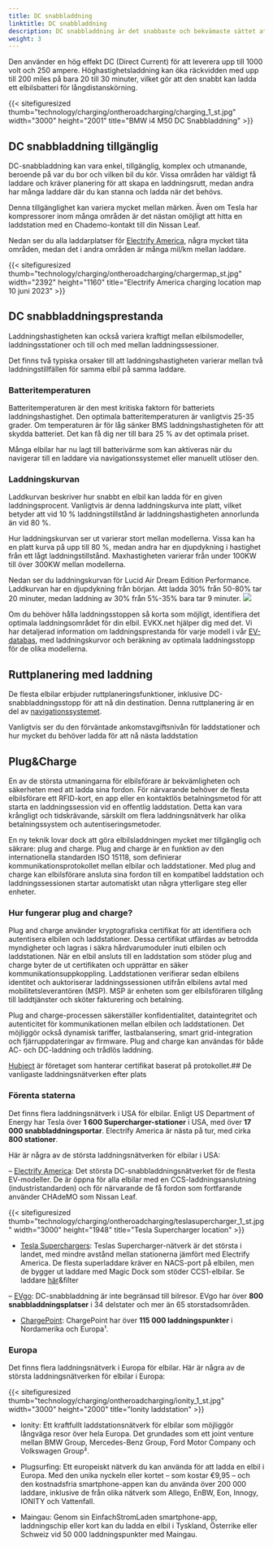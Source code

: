 ```yaml
---
title: DC snabbladdning
linktitle: DC snabbladdning
description: DC snabbladdning är det snabbaste och bekvämaste sättet att ladda en elbil på vägen.
weight: 3
---
```

<!-- markdownlint-disable MD033 -->
Den använder en hög effekt DC (Direct Current) för att leverera upp till 1000 volt och 250 ampere. Höghastighetsladdning kan öka räckvidden med upp till 200 miles på bara 20 till 30 minuter, vilket gör att den snabbt kan ladda ett elbilsbatteri för långdistanskörning.

{{< sitefiguresized thumb="technology/charging/ontheroadcharging/charging_1_st.jpg" width="3000" height="2001" title="BMW i4 M50 DC Snabbladdning" >}}

## DC snabbladdning tillgänglig

DC-snabbladdning kan vara enkel, tillgänglig, komplex och utmanande, beroende på var du bor och vilken bil du kör. Vissa områden har väldigt få laddare och kräver planering för att skapa en laddningsrutt, medan andra har många laddare där du kan stanna och ladda när det behövs.

Denna tillgänglighet kan variera mycket mellan märken. Även om Tesla har kompressorer inom många områden är det nästan omöjligt att hitta en laddstation med en Chademo-kontakt till din Nissan Leaf.

Nedan ser du alla laddarplatser för [Electrify America](https://www.electrifyamerica.com/locate-charger/), några mycket täta områden, medan det i andra områden är många mil/km mellan laddare.

{{< sitefiguresized thumb="technology/charging/ontheroadcharging/chargermap_st.jpg" width="2392" height="1160" title="Electrify America charging location map 10 juni 2023" >}}

## DC snabbladdningsprestanda

Laddningshastigheten kan också variera kraftigt mellan elbilsmodeller, laddningsstationer och till och med mellan laddningssessioner.

Det finns två typiska orsaker till att laddningshastigheten varierar mellan två laddningstillfällen för samma elbil på samma laddare.

### Batteritemperaturen

Batteritemperaturen är den mest kritiska faktorn för batteriets laddningshastighet. Den optimala batteritemperaturen är vanligtvis 25-35 grader. Om temperaturen är för låg sänker BMS laddningshastigheten för att skydda batteriet. Det kan få dig ner till bara 25 % av det optimala priset.

Många elbilar har nu lagt till batterivärme som kan aktiveras när du navigerar till en laddare via navigationssystemet eller manuellt utlöser den.

### Laddningskurvan

Laddkurvan beskriver hur snabbt en elbil kan ladda för en given laddningsprocent. Vanligtvis är denna laddningskurva inte platt, vilket betyder att vid 10 % laddningstillstånd är laddningshastigheten annorlunda än vid 80 %.

Hur laddningskurvan ser ut varierar stort mellan modellerna. Vissa kan ha en platt kurva på upp till 80 %, medan andra har en djupdykning i hastighet från ett lågt laddningstillstånd. Maxhastigheten varierar från under 100KW till över 300KW mellan modellerna.

Nedan ser du laddningskurvan för Lucid Air Dream Edition Performance. Laddkurvan har en djupdykning från början. Att ladda 30% från 50-80% tar 20 minuter, medan laddning av 30% från 5%-35% bara tar 9 minuter.
<img src="/images/models/lucid/air/air_dream_edition_performance/chargingcurve.svg" class="img-fluid">


Om du behöver hålla laddningsstoppen så korta som möjligt, identifiera det optimala laddningsområdet för din elbil. EVKX.net hjälper dig med det. Vi har detaljerad information om laddningsprestanda för varje modell i vår [EV-databas](/evsearch/), med laddningskurvor och beräkning av optimala laddningsstopp för de olika modellerna.
## Ruttplanering med laddning

De flesta elbilar erbjuder ruttplaneringsfunktioner, inklusive DC-snabbladdningsstopp för att nå din destination. Denna ruttplanering är en del av [navigationssystemet](../../infotainment/navigation/).

Vanligtvis ser du den förväntade ankomstavgiftsnivån för laddstationer och hur mycket du behöver ladda för att nå nästa laddstation

## Plug&Charge

En av de största utmaningarna för elbilsförare är bekvämligheten och säkerheten med att ladda sina fordon. För närvarande behöver de flesta elbilsförare ett RFID-kort, en app eller en kontaktlös betalningsmetod för att starta en laddningssession vid en offentlig laddstation. Detta kan vara krångligt och tidskrävande, särskilt om flera laddningsnätverk har olika betalningssystem och autentiseringsmetoder.

En ny teknik lovar dock att göra elbilsladdningen mycket mer tillgänglig och säkrare: plug and charge. Plug and charge är en funktion av den internationella standarden ISO 15118, som definierar kommunikationsprotokollet mellan elbilar och laddstationer. Med plug and charge kan elbilsförare ansluta sina fordon till en kompatibel laddstation och laddningssessionen startar automatiskt utan några ytterligare steg eller enheter.

### Hur fungerar plug and charge?

Plug and charge använder kryptografiska certifikat för att identifiera och autentisera elbilen och laddstationer. Dessa certifikat utfärdas av betrodda myndigheter och lagras i säkra hårdvarumoduler inuti elbilen och laddstationen. När en elbil ansluts till en laddstation som stöder plug and charge byter de ut certifikaten och upprättar en säker kommunikationsuppkoppling. Laddstationen verifierar sedan elbilens identitet och auktoriserar laddningssessionen utifrån elbilens avtal med mobilitetsleverantören (MSP). MSP är enheten som ger elbilsföraren tillgång till laddtjänster och sköter fakturering och betalning.

Plug and charge-processen säkerställer konfidentialitet, dataintegritet och autenticitet för kommunikationen mellan elbilen och laddstationen. Det möjliggör också dynamisk tariffer, lastbalansering, smart grid-integration och fjärruppdateringar av firmware. Plug and charge kan användas för både AC- och DC-laddning och trådlös laddning.

[Hubject](https://www.hubject.com/) är företaget som hanterar certifikat baserat på protokollet.## De vanligaste laddningsnätverken efter plats

### Förenta staterna

Det finns flera laddningsnätverk i USA för elbilar. Enligt US Department of Energy har Tesla över **1 600 Supercharger-stationer** i USA, med över **17 000 snabbladdningsportar**. Electrify America är nästa på tur, med cirka **800 stationer**.

Här är några av de största laddningsnätverken för elbilar i USA:

– [Electrify America](https://www.electrifyamerica.com/): Det största DC-snabbladdningsnätverket för de flesta EV-modeller. De är öppna för alla elbilar med en CCS-laddningsanslutning (industristandarden) och för närvarande de få fordon som fortfarande använder CHAdeMO som Nissan Leaf.

{{< sitefiguresized thumb="technology/charging/ontheroadcharging/teslasupercharger_1_st.jpg" width="3000" height="1948" title="Tesla Supercharger location" >}}

- [Tesla Superchargers](https://www.tesla.com/findus/list/superchargers/United+States): Teslas Supercharger-nätverk är det största i landet, med mindre avstånd mellan stationerna jämfört med Electrify America. De flesta superladdare kräver en NACS-port på elbilen, men de bygger ut laddare med Magic Dock som stöder CCS1-elbilar. Se laddare [här](https://www.tesla.com/findus?v=2&bounds=60.61822541172234%2C-37.567384000000004%2C18.24809425121173%2C-150.60party=zoom136party=zoom136party=zoom136party=zoom17)&filter

– [EVgo](https://www.evgo.com/): DC-snabbladdning är inte begränsad till bilresor. EVgo har över **800 snabbladdningsplatser** i 34 delstater och mer än 65 storstadsområden.

- [ChargePoint](https://driver.chargepoint.com/mapCenter/37.26709110057841/-121.95591497824141/18): ChargePoint har över **115 000 laddningspunkter** i Nordamerika och Europa¹.


### Europa

Det finns flera laddningsnätverk i Europa för elbilar. Här är några av de största laddningsnätverken för elbilar i Europa:

{{< sitefiguresized thumb="technology/charging/ontheroadcharging/ionity_1_st.jpg" width="3000" height="2000" title="Ionity laddstation" >}}

- Ionity: Ett kraftfullt laddstationsnätverk för elbilar som möjliggör långväga resor över hela Europa. Det grundades som ett joint venture mellan BMW Group, Mercedes-Benz Group, Ford Motor Company och Volkswagen Group².

- Plugsurfing: Ett europeiskt nätverk du kan använda för att ladda en elbil i Europa. Med den unika nyckeln eller kortet – som kostar €9,95 – och den kostnadsfria smartphone-appen kan du använda över 200 000 laddare, inklusive de från olika nätverk som Allego, EnBW, Eon, Innogy, IONITY och Vattenfall.

- Maingau: Genom sin EinfachStromLaden smartphone-app, laddningschip eller kort kan du ladda en elbil i Tyskland, Österrike eller Schweiz vid 50 000 laddningspunkter med Maingau.

